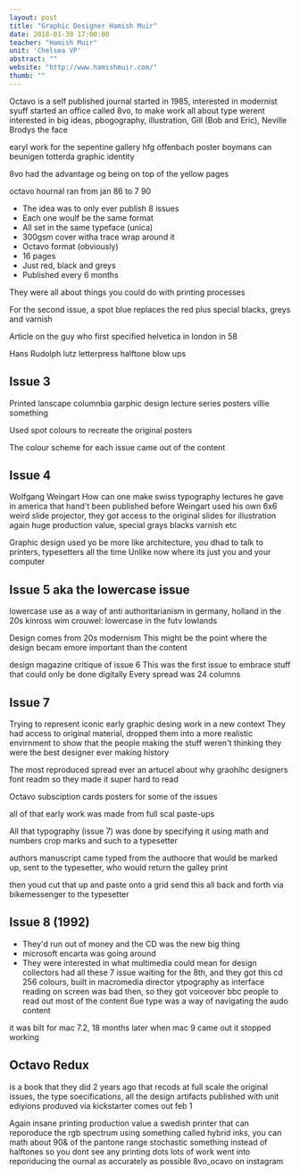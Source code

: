 ```yaml
---
layout: post
title: "Graphic Designer Hamish Muir"
date: 2018-01-30 17:00:00
teacher: "Hamish Muir"
unit: 'Chelsea VP'
abstract: ""
website: "http://www.hamishmuir.com/"
thumb: ""
---
```


Octavo is a self published journal 
started in 1985, interested in modernist syuff
started an office called 8vo, to make work all about type
werent interested in big ideas, pbogography, illustration, Gill (Bob and Eric), Neville Brodys the face

earyl work for the sepentine gallery
hfg offenbach poster
boymans can beunigen totterda  graphic identity

8vo had the advantage og being on top of the yellow pages

octavo hournal ran from jan 86 to 7 90

- The idea was to only ever publish 8 issues
- Each one woulf be the same format
- All set in the same typeface (unica)
- 300gsm cover witha trace wrap around it
- Octavo format (obviously)
- 16 pages
- Just red, black and greys
- Published every 6 months


They were all about things you could do with printing processes

For the second issue, a spot blue replaces the red plus special blacks, greys and varnish

Article on the guy who first specified helvetica in london in 58

Hans Rudolph lutz
letterpress halftone blow ups

## Issue 3
Printed lanscape
columnbia garphic design lecture series posters
villie something

Used spot colours to recreate the original posters

The colour scheme for each issue came out of the content

## Issue 4
Wolfgang Weingart
How can one make swiss typography
lectures he gave in america that hand't been published before
Weingart used his own 6x6 weird slide projector, they got access to the original slides for illustration
again huge production value, special grays blacks varnish etc

Graphic design used yo be more like architecture, you dhad to talk to printers, typesetters all the time
Unlike now where its just you and your computer

## Issue 5 aka the lowercase issue
lowercase use as a way of anti authoritarianism in germany, holland in the 20s
kinross
wim crouwel: lowercase in the futv lowlands

Design comes from 20s modernism
This might be the point where the design becam emore important than the content

design magazine critique of issue 6
This was the first issue to embrace stuff that could only be done digitally
Every spread was 24 columns

## Issue 7
Trying to represent iconic early graphic desing work in a new context
They had access to original material, dropped them into a more realistic envirnment to show that the people making the stuff weren't thinking they were the best designer ever making history

The most reproduced spread ever
an artucel about why graohihc designers font readm so they made it super hard to read

Octavo subsciption cards
posters for some of the issues

all of that early work was made from full scal paste-ups

All that typography (issue 7) was done by specifying it using math and numbers crop marks and such to a typesetter

authors manuscript came typed from the authoore
that would be marked up, sent to the typesetter, who would return the galley print

then youd cut  that up and paste onto  a grid
send this all back and forth via bikemessenger to the typesetter

## Issue 8 (1992)

- They'd run out of money and the CD was the new big thing
- microsoft encarta was going around
- They were interested in what multimedia could mean for design
collectors had all these 7 issue waiting for the 8th, and they got this cd
256 colours, built in macromedia director
ytpography as interface
reading on screen was bad then, so they got voiceover bbc people to read out most of the content
6ue type was a way of navigating the audo content

it was bilt for mac 7.2, 18 months later when mac 9 came out it stopped working

## Octavo Redux
is a book that they did 2 years ago that recods at full scale the original issues, the type soecifications, all the design artifacts
published with unit ediyions
produved via kickstarter
comes out feb 1

Again insane printing production value
a swedish printer that can reporoduce the rgb spectrum using something called hybrid inks, you can math about 90& of the pantone range
stochastic something instead of halftones so you dont see any printing dots
lots of work went into reporiducing the ournal as accurately as possible
8vo_ocavo on instagram
